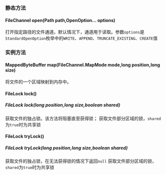 ### 静态方法
#### FileChannel open(Path path,OpenOption... options)
打开指定路径的文件通道。默认情况下，通道用于读取。参数`options`是`StandardOpenOption`枚举中的`WRITE`、`APPEND`、`TRUNCATE_EXISTING`、`CREATE`值
### 实例方法
#### MappedByteBuffer map(FileChannel.MapMode mode,long position,long size)
将文件的一个区域映射到内存中。
#### FileLock lock()
##### FileLock lock(long position,long size,boolean shared)
获取文件的独占锁。该方法将阻塞直至获得锁；
获取文件部分区域的锁，`shared`为`true`时为共享锁
#### FileLock tryLock()
##### FileLock tryLock(long position,long size,boolean shared)
获取文件的独占锁，在无法获得锁的情况下返回`null`
获取文件部分区域的锁，`shared`为`true`时为共享锁
